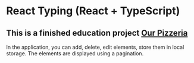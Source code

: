 # React Typing (React + TypeScript)

## This is a finished education project [Our Pizzeria](https://our-pizzeria.netlify.app/)

In the application, you can add, delete, edit elements, store them in local storage.
The elements are displayed using a pagination.
